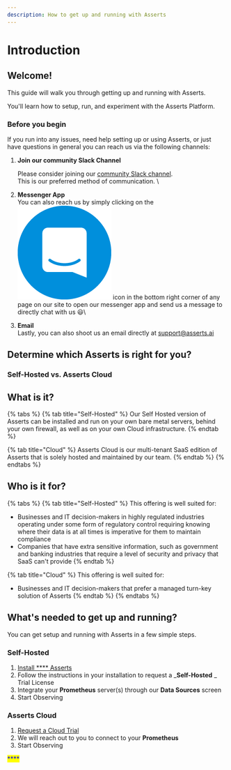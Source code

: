 ```yaml
---
description: How to get up and running with Asserts
---
```


# Introduction

## Welcome!

This guide will walk you through getting up and running with Asserts.

You'll learn how to setup, run, and experiment with the Asserts Platform.

### **Before you begin**

If you run into any issues, need help setting up or using Asserts, or just have questions in general you can reach us via the following channels:

1.  **Join our community Slack Channel**

    Please consider joining our [community Slack channel](https://join.slack.com/t/asserts-community/shared\_invite/zt-1aobjmmls-xT1HwiSp1DNFXPeEvQEb5A). \
    This is our preferred method of communication. \

2. **Messenger App**\
   You can also reach us by simply clicking on the <img src=".gitbook/assets/intercom-icon-27.jpg" alt="" data-size="line"> icon in the bottom right corner of any page on our site to open our messenger app and send us a message <mark style="color:blue;"></mark> to directly chat with us 😃\

3. **Email**\
   Lastly, you can also shoot us an email directly at [support@asserts.ai](mailto:support@asserts.ai)



## Determine which Asserts is right for you?

### Self-Hosted vs. Asserts Cloud

## What is it?

{% tabs %}
{% tab title="Self-Hosted" %}
Our Self Hosted version of Asserts can be installed and run on your own bare metal servers, behind your own firewall, as well as on your own Cloud infrastructure.
{% endtab %}

{% tab title="Cloud" %}
Asserts Cloud is our multi-tenant SaaS edition of Asserts that is solely hosted and maintained by our team.&#x20;
{% endtab %}
{% endtabs %}

## Who is it for?

{% tabs %}
{% tab title="Self-Hosted" %}
This offering is well suited for:&#x20;

* Businesses and IT decision-makers in highly regulated industries operating under some form of regulatory control requiring knowing where their data is at all times is imperative for them to maintain compliance
* Companies that have extra sensitive information, such as government and banking industries that require a level of security and privacy that SaaS can't provide
{% endtab %}

{% tab title="Cloud" %}
This offering is well suited for:&#x20;

* Businesses and IT decision-makers that prefer a managed turn-key solution of Asserts
{% endtab %}
{% endtabs %}



## What's needed to get up and running? <a href="#system-requirements" id="system-requirements"></a>

&#x20; You can get setup and running with Asserts in a few simple steps.

### Self-Hosted

1. [Install **** Asserts](getting-started/self-hosted/#installation-options)
2. Follow the instructions in your installation to request a _**Self-Hosted** _ Trial License
3. Integrate your **Prometheus** server(s) through our **Data Sources** screen
4. Start Observing

### Asserts Cloud

1. [Request a Cloud Trial](https://share.hsforms.com/1Cc0HO62KRIy2-TZpbvcTwwbvn02)
2. We will reach out to you to connect to your **Prometheus**
3. Start Observing

<mark style="color:blue;">****</mark>
